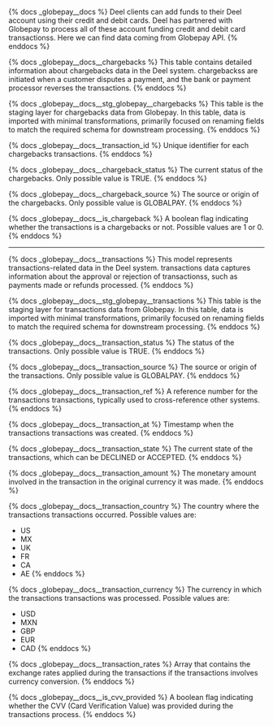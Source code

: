 {% docs _globepay__docs %}
Deel clients can add funds to their Deel account using their credit and debit cards. Deel has partnered with Globepay to process all of these account funding credit and debit card transactionss. Here we can find data coming from Globepay API.
{% enddocs %}

{% docs _globepay__docs__chargebacks %}
This table contains detailed information about chargebacks data in the Deel system. chargebackss are initiated when a customer disputes a payment, and the bank or payment processor reverses the transactions.
{% enddocs %}

{% docs _globepay__docs__stg_globepay__chargebacks %}
This table is the staging layer for chargebacks data from Globepay. In this table, data is imported with minimal transformations, primarily focused on renaming fields to match the required schema for downstream processing.
{% enddocs %}

{% docs _globepay__docs__transaction_id %}
Unique identifier for each chargebacks transactions.
{% enddocs %}

{% docs _globepay__docs__chargeback_status %}
The current status of the chargebacks. Only possible value is TRUE.
{% enddocs %}

{% docs _globepay__docs__chargeback_source %}
The source or origin of the chargebacks. Only possible value is GLOBALPAY.
{% enddocs %}

{% docs _globepay__docs__is_chargeback %}
A boolean flag indicating whether the transactions is a chargebacks or not. Possible values are 1 or 0.
{% enddocs %}

---

{% docs _globepay__docs__transactions %}
This model represents transactions-related data in the Deel system. transactions data captures information about the approval or rejection of transactionss, such as payments made or refunds processed.
{% enddocs %}

{% docs _globepay__docs__stg_globepay__transactions %}
This table is the staging layer for transactions data from Globepay. In this table, data is imported with minimal transformations, primarily focused on renaming fields to match the required schema for downstream processing.
{% enddocs %}

{% docs _globepay__docs__transaction_status %}
The status of the transactions. Only possible value is TRUE.
{% enddocs %}

{% docs _globepay__docs__transaction_source %}
The source or origin of the transactions. Only possible value is GLOBALPAY.
{% enddocs %}

{% docs _globepay__docs__transaction_ref %}
A reference number for the transactions transactions, typically used to cross-reference other systems.
{% enddocs %}

{% docs _globepay__docs__transaction_at %}
Timestamp when the transactions transactions was created.
{% enddocs %}

{% docs _globepay__docs__transaction_state %}
The current state of the transactions, which can be DECLINED or ACCEPTED.
{% enddocs %}

{% docs _globepay__docs__transaction_amount %}
The monetary amount involved in the transaction in the original currency it was made.
{% enddocs %}

{% docs _globepay__docs__transaction_country %}
The country where the transactions transactions occurred. Possible values are:
- US
- MX
- UK
- FR
- CA
- AE
{% enddocs %}

{% docs _globepay__docs__transaction_currency %}
The currency in which the transactions transactions was processed. Possible values are:
- USD
- MXN
- GBP
- EUR
- CAD
{% enddocs %}

{% docs _globepay__docs__transaction_rates %}
Array that contains the exchange rates applied during the transactions if the transactions involves currency conversion.
{% enddocs %}

{% docs _globepay__docs__is_cvv_provided %}
A boolean flag indicating whether the CVV (Card Verification Value) was provided during the transactions process.
{% enddocs %}